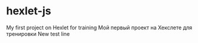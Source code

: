 # hexlet-js
My first project on Hexlet for training
Мой первый проект на Хекслете для тренировки
New test line